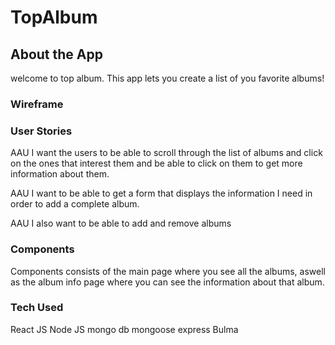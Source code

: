 # TopAlbum

## About the App
welcome to top album. This app lets you create a list of you favorite albums!
### Wireframe

### User Stories
AAU I want the users to be able to scroll through the list of albums and click on the ones that interest them and be able to click on them to get more information about them.

AAU I want to be able to get a form that displays the information I need in order to add a complete album.

AAU I also want to be able to add and remove albums

### Components
Components consists of the main page where you see all the albums, aswell as the album info page where you can see the information about that album.

### Tech Used
React JS
Node JS
mongo db
mongoose
express
Bulma
